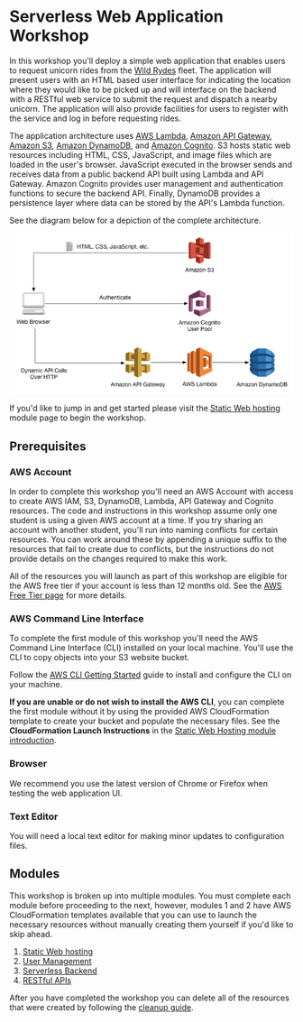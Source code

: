 # Serverless Web Application Workshop

In this workshop you'll deploy a simple web application that enables users to request unicorn rides from the [Wild Rydes](http://www.wildrydes.com/) fleet. The application will present users with an HTML based user interface for indicating the location where they would like to be picked up and will interface on the backend with a RESTful web service to submit the request and dispatch a nearby unicorn. The application will also provide facilities for users to register with the service and log in before requesting rides.

The application architecture uses [AWS Lambda](https://aws.amazon.com/lambda/), [Amazon API Gateway](https://aws.amazon.com/api-gateway/), [Amazon S3](https://aws.amazon.com/s3/), [Amazon DynamoDB](https://aws.amazon.com/dynamodb/), and [Amazon Cognito](https://aws.amazon.com/cognito/). S3 hosts static web resources including HTML, CSS, JavaScript, and image files which are loaded in the user's browser. JavaScript executed in the browser sends and receives data from a public backend API built using Lambda and API Gateway. Amazon Cognito provides user management and authentication functions to secure the backend API. Finally, DynamoDB provides a  persistence layer where data can be stored by the API's Lambda function.

See the diagram below for a depiction of the complete architecture.

![Wild Rydes Web Application Architecture](images/wildrydes-complete-architecture.png)

If you'd like to jump in and get started please visit the [Static Web hosting](1_StaticWebHosting) module page to begin the workshop.

## Prerequisites

### AWS Account

In order to complete this workshop you'll need an AWS Account with access to create AWS IAM, S3, DynamoDB, Lambda, API Gateway and Cognito resources. The code and instructions in this workshop assume only one student is using a given AWS account at a time. If you try sharing an account with another student, you'll run into naming conflicts for certain resources. You can work around these by appending a unique suffix to the resources that fail to create due to conflicts, but the instructions do not provide details on the changes required to make this work.

All of the resources you will launch as part of this workshop are eligible for the AWS free tier if your account is less than 12 months old. See the [AWS Free Tier page](https://aws.amazon.com/free/) for more details.

### AWS Command Line Interface

To complete the first module of this workshop you'll need the AWS Command Line Interface (CLI) installed on your local machine. You'll use the CLI to copy objects into your S3 website bucket.

Follow the [AWS CLI Getting Started](http://docs.aws.amazon.com/cli/latest/userguide/cli-chap-getting-set-up.html) guide to install and configure the CLI on your machine.

**If you are unable or do not wish to install the AWS CLI**, you can complete the first module without it by using the provided AWS CloudFormation template to create your bucket and populate the necessary files. See the **CloudFormation Launch Instructions** in the [Static Web Hosting module introduction](1_StaticWebHosting).

### Browser

We recommend you use the latest version of Chrome or Firefox when testing the web application UI.

### Text Editor

You will need a local text editor for making minor updates to configuration files.

## Modules

This workshop is broken up into multiple modules. You must complete each module before proceeding to the next, however, modules 1 and 2 have AWS CloudFormation templates available that you can use to launch the necessary resources without manually creating them yourself if you'd like to skip ahead.

1. [Static Web hosting](1_StaticWebHosting)
2. [User Management](2_UserManagement)
3. [Serverless Backend](3_ServerlessBackend)
4. [RESTful APIs](4_RESTfulAPIs)

After you have completed the workshop you can delete all of the resources that were created by following the [cleanup guide](9_CleanUp).
